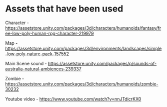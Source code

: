 # Assets that have been used

Character - https://assetstore.unity.com/packages/3d/characters/humanoids/fantasy/free-low-poly-human-rpg-character-219979


Map - https://assetstore.unity.com/packages/3d/environments/landscapes/simple-low-poly-nature-pack-157552


Main Scene sound - https://assetstore.unity.com/packages/p/sounds-of-australia-natural-ambiences-239337


Zombie - https://assetstore.unity.com/packages/3d/characters/humanoids/zombie-30232


Youtube video -  https://www.youtube.com/watch?v=nnJTdicrKX0
